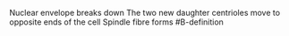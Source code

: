 Nuclear envelope breaks down
The two new daughter centrioles move to opposite ends of the cell
Spindle fibre forms
#B-definition 